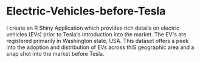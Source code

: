 # Electric-Vehicles-before-Tesla
I create an R Shiny Application which provides rich details on electric vehicles (EVs) prior to Tesla's introduction into the market. The EV's are registered primarily in Washington state, USA. This dataset offers a peek into the adoption and distribution of EVs across thiS geographic area and a snap shot into the market before Tesla.
